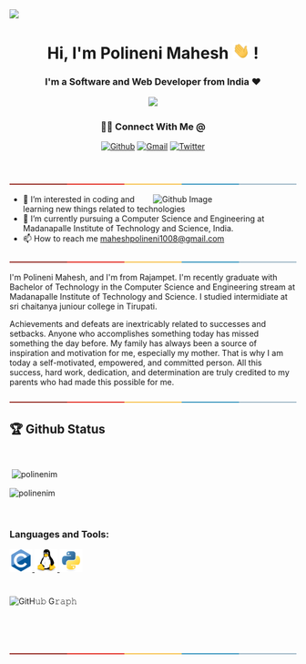 <img src="https://github.blog/wp-content/uploads/2020/12/102393310-07478b80-3f8d-11eb-84eb-392d555ebd29.png?fit=1200%2C630">

<h1 align="center"> Hi, I'm Polineni Mahesh <img src="https://raw.githubusercontent.com/ABSphreak/ABSphreak/master/gifs/Hi.gif" width="30px"> ! </h1>
<h3 align="center">I'm a Software and Web Developer from India ❤</h3>
<p align="center">
  <img src="https://emojis.slackmojis.com/emojis/images/1593555389/9579/blob_excited.gif?1593555389" width="30"/>
 <br/>

<div align="center">
<h3> 🤝🏻 Connect With Me @ </h3>

[![Github](https://img.shields.io/badge/GitHub-black?style=flat-square&logo=GitHub)](https://github.com/polinenim)
[![Gmail](https://img.shields.io/badge/Gmail-black?style=flat-square&logo=Gmail)](mailto:maheshpolineni1008@gmail.com)
[![Twitter](https://img.shields.io/badge/Twitter-black?style=flat-square&logo=Twitter)](https://twitter.com/Mahesh62338191)

</div>

<br/>

[![-----------------------------------------------------](https://raw.githubusercontent.com/fcsouza/fcsouza/master/.github/colored.png)](#installation)
 
<img width="50%" align="right" alt="Github Image" src="https://github.githubassets.com/images/modules/site/social-cards/pricing.png" />

- 👀 I’m interested in coding and learning new things related to technologies 
- 🌱 I’m currently pursuing a Computer Science and Engineering at Madanapalle Institute of Technology and Science, India.
- 📫 How to reach me maheshpolineni1008@gmail.com


[![-----------------------------------------------------](https://raw.githubusercontent.com/fcsouza/fcsouza/master/.github/colored.png)](#installation)


I'm Polineni Mahesh, and I'm from Rajampet. I'm recently graduate with Bachelor of Technology in the Computer Science and Engineering stream at Madanapalle Institute of Technology and Science. I studied intermidiate at sri chaitanya juniour college in Tirupati.
 
Achievements and defeats are inextricably related to successes and setbacks. Anyone who accomplishes something today has missed something the day before.
My family has always been a source of inspiration and motivation for me, especially my mother. That is why I am today a self-motivated, empowered, and committed person.
All this success, hard work, dedication, and determination are truly credited to my parents who had made this possible for me.

<!---
polinenim/polinenim is a ✨ special ✨ repository because its `README.md` (this file) appears on your GitHub profile.
You can click the Preview link to take a look at your changes.
--->
[![-----------------------------------------------------](https://raw.githubusercontent.com/fcsouza/fcsouza/master/.github/colored.png)](#installation)
## 🏆 Github Status

<br/>
       
<p>&nbsp;<img align="center" src="https://github-readme-stats.vercel.app/api?username=polinenim&show_icons=true&locale=en" alt="polinenim" /></p>

<p><img align="center" src="https://github-readme-streak-stats.herokuapp.com/?user=polinenim&" alt="polinenim" /></p>

  
</a>

<br/>
<h3 align="left">Languages and Tools:</h3>
<p align="left"> <a href="https://www.cprogramming.com/" target="_blank" rel="noreferrer"> <img src="https://raw.githubusercontent.com/devicons/devicon/master/icons/c/c-original.svg" alt="c" width="40" height="40"/> </a> <a href="https://www.linux.org/" target="_blank" rel="noreferrer"> <img src="https://raw.githubusercontent.com/devicons/devicon/master/icons/linux/linux-original.svg" alt="linux" width="40" height="40"/> </a> <a href="https://www.python.org" target="_blank" rel="noreferrer"> <img src="https://raw.githubusercontent.com/devicons/devicon/master/icons/python/python-original.svg" alt="python" width="40" height="40"/> </a> </p>

#

![GitH𝚞𝚋 G𝚛𝚊𝚙𝚑](https://activity-graph.herokuapp.com/graph?username=polinenim&theme=react-dark&hide_border=true&area=true)

#

<br/>

[![-----------------------------------------------------](https://raw.githubusercontent.com/fcsouza/fcsouza/master/.github/colored.png)](#installation)
<div align="center">
